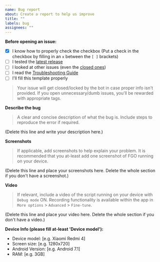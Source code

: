 ```yaml
---
name: Bug report
about: Create a report to help us improve
title: ""
labels: bug
assignees: ""
---
```


**Before opening an issue:**

- [x] I know how to properly check the checkbox (Put a check in the checkbox by filling in an `x` between the `[ ]` brackets)
- [ ] I tested the [latest release](https://github.com/Fate-Grand-Automata/FGA/releases/tag/canary)
- [ ] I looked at other issues (even the [closed ones](https://github.com/Fate-Grand-Automata/FGA/issues?q=is%3Aissue+is%3Aclosed))
- [ ] I read the [Troubleshooting Guide](https://github.com/MathewSachin/Fate-Grand-Automata/wiki/Troubleshooting)
- [ ] I'll fill this template properly

> Your issue will get closed/locked by the bot in case proper info isn't provided.
> If you open unnecessary/dumb issues, you'll be rewarded with appropriate tags.

**Describe the bug**

> A clear and concise description of what the bug is.
> Include steps to reproduce the error if required.

(Delete this line and write your description here.)

**Screenshots**

> If applicable, add screenshots to help explain your problem.
> It is recommended that you at-least add one screenshot of FGO running on your device.

(Delete this line and place your screenshots here. Delete the whole section if you don't have a screenshot.)

**Video**

> If relevant, include a video of the script running on your device with `Debug mode` ON.
> Recording functionality is available within the app in `More options` > `Advanced` > `Fine-tune`.

(Delete this line and place your video here. Delete the whole section if you don't have a video.)

**Device Info (please fill at-least 'Device model'):**

- Device model: [e.g. Xiaomi Redmi 4]
- Screen size: [e.g. 1280x720]
- Android Version: [e.g. Android 7.1]
- RAM: [e.g. 3GB]
